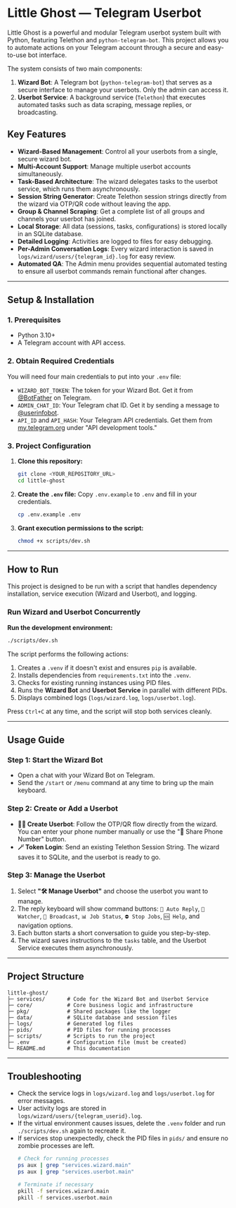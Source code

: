 # Little Ghost — Telegram Userbot

Little Ghost is a powerful and modular Telegram userbot system built with Python, featuring Telethon and `python-telegram-bot`. This project allows you to automate actions on your Telegram account through a secure and easy-to-use bot interface.

The system consists of two main components:
1.  **Wizard Bot**: A Telegram bot (`python-telegram-bot`) that serves as a secure interface to manage your userbots. Only the admin can access it.
2.  **Userbot Service**: A background service (`Telethon`) that executes automated tasks such as data scraping, message replies, or broadcasting.

## Key Features
- **Wizard-Based Management**: Control all your userbots from a single, secure wizard bot.
- **Multi-Account Support**: Manage multiple userbot accounts simultaneously.
- **Task-Based Architecture**: The wizard delegates tasks to the userbot service, which runs them asynchronously.
- **Session String Generator**: Create Telethon session strings directly from the wizard via OTP/QR code without leaving the app.
- **Group & Channel Scraping**: Get a complete list of all groups and channels your userbot has joined.
- **Local Storage**: All data (sessions, tasks, configurations) is stored locally in an SQLite database.
- **Detailed Logging**: Activities are logged to files for easy debugging.
- **Per-Admin Conversation Logs**: Every wizard interaction is saved in `logs/wizard/users/{telegram_id}.log` for easy review.
- **Automated QA**: The Admin menu provides sequential automated testing to ensure all userbot commands remain functional after changes.

---

## Setup & Installation

### 1. Prerequisites
- Python 3.10+
- A Telegram account with API access.

### 2. Obtain Required Credentials

You will need four main credentials to put into your `.env` file:

- `WIZARD_BOT_TOKEN`: The token for your Wizard Bot. Get it from [@BotFather](https://t.me/BotFather) on Telegram.
- `ADMIN_CHAT_ID`: Your Telegram chat ID. Get it by sending a message to [@userinfobot](https://t.me/userinfobot).
- `API_ID` and `API_HASH`: Your Telegram API credentials. Get them from [my.telegram.org](https://my.telegram.org) under "API development tools."

### 3. Project Configuration

1. **Clone this repository:**
   ```bash
   git clone <YOUR_REPOSITORY_URL>
   cd little-ghost
   ```

2. **Create the `.env` file:**
   Copy `.env.example` to `.env` and fill in your credentials.
   ```bash
   cp .env.example .env
   ```

3. **Grant execution permissions to the script:**
   ```bash
   chmod +x scripts/dev.sh
   ```

---

## How to Run

This project is designed to be run with a script that handles dependency installation, service execution (Wizard and Userbot), and logging.

### Run Wizard and Userbot Concurrently

**Run the development environment:**
```bash
./scripts/dev.sh
```

The script performs the following actions:
1. Creates a `.venv` if it doesn't exist and ensures `pip` is available.
2. Installs dependencies from `requirements.txt` into the `.venv`.
3. Checks for existing running instances using PID files.
4. Runs the **Wizard Bot** and **Userbot Service** in parallel with different PIDs.
5. Displays combined logs (`logs/wizard.log`, `logs/userbot.log`).

Press `Ctrl+C` at any time, and the script will stop both services cleanly.

---

## Usage Guide

### Step 1: Start the Wizard Bot
- Open a chat with your Wizard Bot on Telegram.
- Send the `/start` or `/menu` command at any time to bring up the main keyboard.

### Step 2: Create or Add a Userbot
- **🧙‍♂️ Create Userbot**: Follow the OTP/QR flow directly from the wizard. You can enter your phone number manually or use the "📱 Share Phone Number" button.
- **🪄 Token Login**: Send an existing Telethon Session String. The wizard saves it to SQLite, and the userbot is ready to go.

### Step 3: Manage the Userbot
1. Select **"🛠️ Manage Userbot"** and choose the userbot you want to manage.
2. The reply keyboard will show command buttons: `🤖 Auto Reply`, `👀 Watcher`, `📢 Broadcast`, `📊 Job Status`, `⛔ Stop Jobs`, `🆘 Help`, and navigation options.
3. Each button starts a short conversation to guide you step-by-step.
4. The wizard saves instructions to the `tasks` table, and the Userbot Service executes them asynchronously.

---

## Project Structure
```
little-ghost/
├─ services/       # Code for the Wizard Bot and Userbot Service
├─ core/           # Core business logic and infrastructure
├─ pkg/            # Shared packages like the logger
├─ data/           # SQLite database and session files
├─ logs/           # Generated log files
├─ pids/           # PID files for running processes
├─ scripts/        # Scripts to run the project
├─ .env            # Configuration file (must be created)
└─ README.md       # This documentation
```

---

## Troubleshooting

- Check the service logs in `logs/wizard.log` and `logs/userbot.log` for error messages.
- User activity logs are stored in `logs/wizard/users/{telegram_userid}.log`.
- If the virtual environment causes issues, delete the `.venv` folder and run `./scripts/dev.sh` again to recreate it.
- If services stop unexpectedly, check the PID files in `pids/` and ensure no zombie processes are left.
  ```bash
  # Check for running processes
  ps aux | grep "services.wizard.main"
  ps aux | grep "services.userbot.main"

  # Terminate if necessary
  pkill -f services.wizard.main
  pkill -f services.userbot.main
  ```